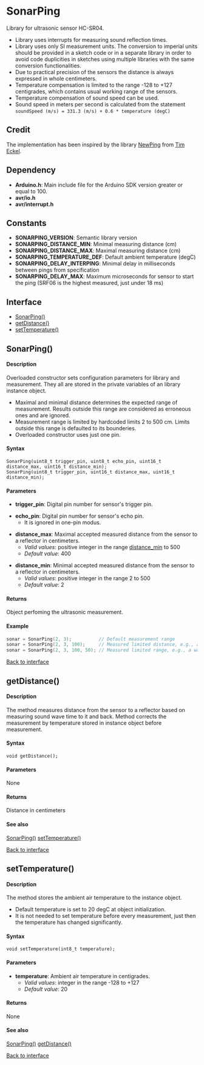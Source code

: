 <a id="library"></a>
# SonarPing
Library for ultrasonic sensor HC-SR04.
- Library uses interrupts for measuring sound reflection times.
- Library uses only SI measurement units. The conversion to imperial units should be provided in a sketch code or in a separate library in order to avoid code duplicities in sketches using multiple libraries with the same conversion functionalities.
- Due to practical precision of the sensors the distance is always expressed in whole centimeters.
- Temperature compensation is limited to the range -128 to +127 centigrades, which contains usual working range of the sensors.
- Temperature compensation of sound speed can be used.
- Sound speed in meters per second is calculated from the statement
  ```soundSpeed (m/s) = 331.3 (m/s) + 0.6 * temperature (degC)```


<a id="credit"></a>
## Credit
The implementation has been inspired by the library [NewPing](http://code.google.com/p/arduino-new-ping/) from [Tim Eckel](teckel@leethost.com).


<a id="dependency"></a>
## Dependency
- **Arduino.h**: Main include file for the Arduino SDK version greater or equal to 100.
- **avr/io.h**
- **avr/interrupt.h**

<a id="constants"></a>
## Constants
- **SONARPING\_VERSION**: Semantic library version
- **SONARPING_DISTANCE_MIN**: Minimal measuring distance (cm)
- **SONARPING_DISTANCE_MAX**: Maximal measuring distance (cm)
- **SONARPING_TEMPERATURE_DEF**: Default ambient temperature (degC)
- **SONARPING_DELAY_INTERPING**: Minimal delay in milliseconds between pings from specification
- **SONARPING_DELAY_MAX**: Maximum microseconds for sensor to start the ping (SRF06 is the highest measured, just under 18 ms)

 
<a id="interface"></a>
## Interface
- [SonarPing()](#SonarPing)
- [getDistance()](#getDistance)
- [setTemperature()](#setTemperature)


<a id="SonarPing"></a>
## SonarPing()
#### Description
Overloaded constructor sets configuration parameters for library and measurement. They all are stored in the private variables of an library instance object.
- Maximal and minimal distance determines the expected range of measurement. Results outside this range are considered as erroneous ones and are ignored.
- Measurement range is limited by hardcoded limits 2 to 500 cm. Limits outside this range is defaulted to its bounderies.
- Overloaded constructor uses just one pin.

#### Syntax
    SonarPing(uint8_t trigger_pin, uint8_t echo_pin, uint16_t distance_max, uint16_t distance_min);
    SonarPing(uint8_t trigger_pin, uint16_t distance_max, uint16_t distance_min);

#### Parameters
<a id="trigger_pin"></a>
- **trigger_pin**: Digital pin number for sensor's trigger pin.


<a id="echo_pin"></a>
- **echo_pin**: Digital pin number for sensor's echo pin.
  - It is ignored in one-pin modus.


<a id="distance_max"></a>
- **distance_max**: Maximal accepted measured distance from the sensor to a reflector in centimeters.
  - *Valid values*: positive integer in the range [distance_min](#distance_min) to 500
  - *Default value*: 400


<a id="distance_min"></a>
- **distance_min**: Minimal accepted measured distance from the sensor to a reflector in centimeters.
  - *Valid values*: positive integer in the range 2 to 500
  - *Default value*: 2

#### Returns
Object perfoming the ultrasonic measurement.

#### Example

``` cpp
sonar = SonarPing(2, 3);          // Default measurement range
sonar = SonarPing(2, 3, 100);     // Measured limited distance, e.g., a water barrel
sonar = SonarPing(2, 3, 100, 50); // Measured limited range, e.g., a water level
```

[Back to interface](#interface)


<a id="getDistance"></a>
## getDistance()
#### Description
The method measures distance from the sensor to a reflector based on measuring sound wave time to it and back. Method corrects the measurement by temperature stored in instance object before measurement.

#### Syntax
    void getDistance();

#### Parameters
None

#### Returns
Distance in centimeters

#### See also
[SonarPing()](#SonarPing)
[setTemperature()](#setTemperature)

[Back to interface](#interface)


<a id="setTemperature"></a>
## setTemperature()
#### Description
The method stores the ambient air temperature to the instance object.
  - Default temperature is set to 20 degC at object initialization.
  - It is not needed to set temperature before every measurement, just then the temperature has changed significantly.

#### Syntax
    void setTemperature(int8_t temperature);

#### Parameters
<a id="temperature"></a>
- **temperature**: Ambient air temperature in centigrades.
  - *Valid values*: integer in the range -128 to +127
  - *Default value*: 20

#### Returns
None

#### See also
[SonarPing()](#SonarPing)
[getDistance()](#getDistance)

[Back to interface](#interface)

